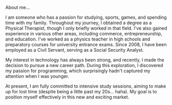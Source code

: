 About me...

I am someone who has a passion for studying, sports, games, and spending time with my family. Throughout my journey, I obtained a degree as a Physical Therapist, though I only briefly worked in that field. I've also gained experience in various other areas, including commerce, entrepreneurship, and education. I've worked as a physics teacher in high schools and preparatory courses for university entrance exams. Since 2008, I have been employed as a Civil Servant, serving as a Social Security Analyst.

My interest in technology has always been strong, and recently, I made the decision to pursue a new career path. During this exploration, I discovered my passion for programming, which surprisingly hadn't captured my attention when I was younger.

At present, I am fully committed to intensive study sessions, aiming to make up for lost time (despite being a little past my 20s... haha). My goal is to position myself effectively in this new and exciting market.
<!--
**GuilhermeGuimaraesDeMedeiros/GuilhermeGuimaraesDeMedeiros** is a ✨ _special_ ✨ repository because its `README.md` (this file) appears on your GitHub profile.

Here are some ideas to get you started:

- 🔭 I’m currently working on ...
- 🌱 I’m currently learning ...
- 👯 I’m looking to collaborate on ...
- 🤔 I’m looking for help with ...
- 💬 Ask me about ...
- 📫 How to reach me: ...
- 😄 Pronouns: ...
- ⚡ Fun fact: ...
-->
